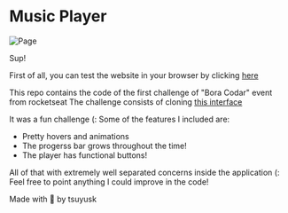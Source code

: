 # Music Player

![Page](https://i.ibb.co/9n0HQbr/imagem-2023-01-10-232410395.png)

Sup!

First of all, you can test the website in your browser by clicking [here](https://boracodar-player.vercel.app)

This repo contains the code of the first challenge of "Bora Codar" event from rocketseat
The challenge consists of cloning [this interface](https://www.figma.com/file/jHSpzsQYp453QTmxJsae3l/boraCodar-Desafio-1-Copy?fuid=827675393442215472)

It was a fun challenge (:
Some of the features I included are:
- Pretty hovers and animations
- The progerss bar grows throughout the time!
- The player has functional buttons!

All of that with extremely well separated concerns inside the application (:
Feel free to point anything I could improve in the code!

Made with 💜 by tsuyusk
